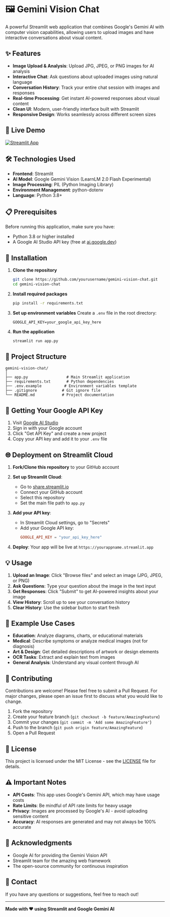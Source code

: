 # 🖼️ Gemini Vision Chat

A powerful Streamlit web application that combines Google's Gemini AI with computer vision capabilities, allowing users to upload images and have interactive conversations about visual content.

## ✨ Features

- **Image Upload & Analysis**: Upload JPG, JPEG, or PNG images for AI analysis
- **Interactive Chat**: Ask questions about uploaded images using natural language
- **Conversation History**: Track your entire chat session with images and responses
- **Real-time Processing**: Get instant AI-powered responses about visual content
- **Clean UI**: Modern, user-friendly interface built with Streamlit
- **Responsive Design**: Works seamlessly across different screen sizes

## 🚀 Live Demo

[![Streamlit App](https://static.streamlit.io/badges/streamlit_badge_black_white.svg)](your-app-url-here)

## 🛠️ Technologies Used

- **Frontend**: Streamlit
- **AI Model**: Google Gemini Vision (LearnLM 2.0 Flash Experimental)
- **Image Processing**: PIL (Python Imaging Library)
- **Environment Management**: python-dotenv
- **Language**: Python 3.8+

## 📋 Prerequisites

Before running this application, make sure you have:

- Python 3.8 or higher installed
- A Google AI Studio API key (free at [ai.google.dev](https://ai.google.dev))

## 🔧 Installation

1. **Clone the repository**
   ```bash
   git clone https://github.com/yourusername/gemini-vision-chat.git
   cd gemini-vision-chat
   ```

2. **Install required packages**
   ```bash
   pip install -r requirements.txt
   ```

3. **Set up environment variables**
   Create a `.env` file in the root directory:
   ```env
   GOOGLE_API_KEY=your_google_api_key_here
   ```

4. **Run the application**
   ```bash
   streamlit run app.py
   ```

## 📁 Project Structure

```
gemini-vision-chat/
│
├── app.py                 # Main Streamlit application
├── requirements.txt       # Python dependencies
├── .env.example          # Environment variables template
├── .gitignore           # Git ignore file
└── README.md            # Project documentation
```

## 🔑 Getting Your Google API Key

1. Visit [Google AI Studio](https://ai.google.dev)
2. Sign in with your Google account
3. Click "Get API Key" and create a new project
4. Copy your API key and add it to your `.env` file

## 🌐 Deployment on Streamlit Cloud

1. **Fork/Clone this repository** to your GitHub account

2. **Set up Streamlit Cloud**:
   - Go to [share.streamlit.io](https://share.streamlit.io)
   - Connect your GitHub account
   - Select this repository
   - Set the main file path to `app.py`

3. **Add your API key**:
   - In Streamlit Cloud settings, go to "Secrets"
   - Add your Google API key:
     ```toml
     GOOGLE_API_KEY = "your_api_key_here"
     ```

4. **Deploy**: Your app will be live at `https://yourappname.streamlit.app`

## 💡 Usage

1. **Upload an Image**: Click "Browse files" and select an image (JPG, JPEG, or PNG)
2. **Ask Questions**: Type your question about the image in the text input
3. **Get Responses**: Click "Submit" to get AI-powered insights about your image
4. **View History**: Scroll up to see your conversation history
5. **Clear History**: Use the sidebar button to start fresh

## 🎯 Example Use Cases

- **Education**: Analyze diagrams, charts, or educational materials
- **Medical**: Describe symptoms or analyze medical images (not for diagnosis)
- **Art & Design**: Get detailed descriptions of artwork or design elements
- **OCR Tasks**: Extract and explain text from images
- **General Analysis**: Understand any visual content through AI

## 🤝 Contributing

Contributions are welcome! Please feel free to submit a Pull Request. For major changes, please open an issue first to discuss what you would like to change.

1. Fork the repository
2. Create your feature branch (`git checkout -b feature/AmazingFeature`)
3. Commit your changes (`git commit -m 'Add some AmazingFeature'`)
4. Push to the branch (`git push origin feature/AmazingFeature`)
5. Open a Pull Request

## 📝 License

This project is licensed under the MIT License - see the [LICENSE](LICENSE) file for details.

## ⚠️ Important Notes

- **API Costs**: This app uses Google's Gemini API, which may have usage costs
- **Rate Limits**: Be mindful of API rate limits for heavy usage
- **Privacy**: Images are processed by Google's AI - avoid uploading sensitive content
- **Accuracy**: AI responses are generated and may not always be 100% accurate

## 🙏 Acknowledgments

- Google AI for providing the Gemini Vision API
- Streamlit team for the amazing web framework
- The open-source community for continuous inspiration

## 📧 Contact

If you have any questions or suggestions, feel free to reach out!

---

**Made with ❤️ using Streamlit and Google Gemini AI**
